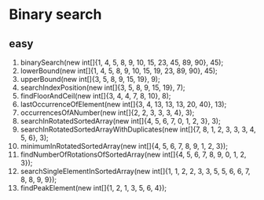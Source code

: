 # **Binary search**

## **easy**

1. binarySearch(new int[]{1, 4, 5, 8, 9, 10, 15, 23, 45, 89, 90}, 45);
2. lowerBound(new int[]{1, 4, 5, 8, 9, 10, 15, 19, 23, 89, 90}, 45);
3. upperBound(new int[]{3, 5, 8, 9, 15, 19}, 9);
4. searchIndexPosition(new int[]{3, 5, 8, 9, 15, 19}, 7);
5. findFloorAndCeil(new int[]{3, 4, 4, 7, 8, 10}, 8);
6. lastOccurrenceOfElement(new int[]{3, 4, 13, 13, 13, 20, 40}, 13);
7. occurrencesOfANumber(new int[]{2, 2, 3, 3, 3, 4}, 3);
8. searchInRotatedSortedArray(new int[]{4, 5, 6, 7, 0, 1, 2, 3}, 3);
9. searchInRotatedSortedArrayWithDuplicates(new int[]{7, 8, 1, 2, 3, 3, 3, 4, 5, 6}, 3);
10. minimumInRotatedSortedArray(new int[]{4, 5, 6, 7, 8, 9, 1, 2, 3});
11. findNumberOfRotationsOfSortedArray(new int[]{4, 5, 6, 7, 8, 9, 0, 1, 2, 3});
12. searchSingleElementInSortedArray(new int[]{1, 1, 2, 2, 3, 3, 5, 5, 6, 6, 7, 8, 8, 9, 9});
13. findPeakElement(new int[]{1, 2, 1, 3, 5, 6, 4});